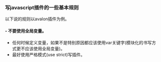 ### 写javascript插件的一些基本规则
以下说的规则以avalon插件为例。

 ####  - 不要使用全局变量。
 - 任何时候定义变量，如果不是特别原因都应该使用var关键字(模块化的书写方式更不应该使用全局变量)。
 - 最好使用严格模式(use strict)写插件。
